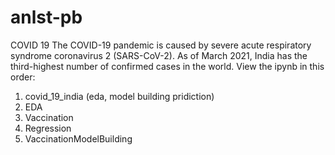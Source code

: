 # anlst-pb
COVID 19
The COVID-19 pandemic is caused by severe acute respiratory syndrome coronavirus 2 (SARS-CoV-2).  As of March 2021, India has the third-highest number of confirmed cases in the world.
View the ipynb in this order:
1. covid_19_india (eda, model building pridiction)
2. EDA
3. Vaccination
4. Regression
5. VaccinationModelBuilding
